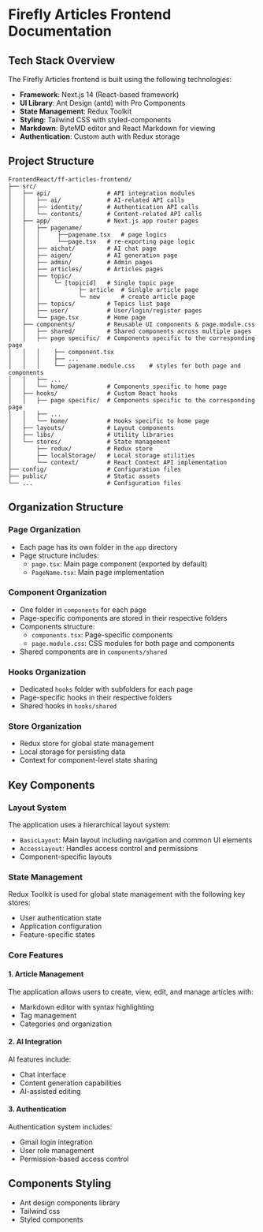 # Firefly Articles Frontend Documentation

## Tech Stack Overview

The Firefly Articles frontend is built using the following technologies:

- **Framework**: Next.js 14 (React-based framework)
- **UI Library**: Ant Design (antd) with Pro Components
- **State Management**: Redux Toolkit
- **Styling**: Tailwind CSS with styled-components
- **Markdown**: ByteMD editor and React Markdown for viewing
- **Authentication**: Custom auth with Redux storage

## Project Structure

```
FrontendReact/ff-articles-frontend/
├── src/
│   ├── api/                # API integration modules
│   │   ├── ai/             # AI-related API calls
│   │   ├── identity/       # Authentication API calls
│   │   └── contents/       # Content-related API calls
│   ├── app/                # Next.js app router pages
│   │   ├── pagename/
│   │   │     ├──pagename.tsx   # page logics
│   │   │     └──page.tsx   # re-exporting page logic
│   │   ├── aichat/         # AI chat page
│   │   ├── aigen/          # AI generation page
│   │   ├── admin/          # Admin pages
│   │   ├── articles/       # Articles pages
│   │   ├── topic/          
│   │   │    └─ [topicid]   # Single topic page
│   │   │           ├─ article  # Sinlgle article page
│   │   │           └─ new      # create article page
│   │   ├── topics/         # Topics list page
│   │   ├── user/           # User/login/register pages
│   │   └── page.tsx        # Home page
│   ├── components/         # Reusable UI components & page.module.css
│   │   ├── shared/         # Shared components across multiple pages
│   │   ├── page specific/  # Components specific to the corresponding page
│   │   │    ├── component.tsx
│   │   │    ├── ...
│   │   │    └── pagename.module.css    # styles for both page and components
│   │   ├── ...
│   │   └── home/           # Components specific to home page
│   ├── hooks/              # Custom React hooks
│   │   ├── page specific/  # Components specific to the corresponding page
│   │   ├── ...
│   │   └── home/           # Hooks specific to home page
│   ├── layouts/            # Layout components
│   ├── libs/               # Utility libraries
│   └── stores/             # State management
│       ├── redux/          # Redux store
│       ├── localStorage/   # Local storage utilities
│       └── context/        # React Context API implementation
├── config/                 # Configuration files
├── public/                 # Static assets
└── ...                     # Configuration files
```

## Organization Structure

### Page Organization
- Each page has its own folder in the `app` directory
- Page structure includes:
  - `page.tsx`: Main page component (exported by default)
  - `PageName.tsx`: Main page implementation

### Component Organization
- One folder in `components` for each page
- Page-specific components are stored in their respective folders
- Components structure:
  - `components.tsx`: Page-specific components
  - `page.module.css`: CSS modules for both page and components
- Shared components are in `components/shared`

### Hooks Organization
- Dedicated `hooks` folder with subfolders for each page
- Page-specific hooks in their respective folders
- Shared hooks in `hooks/shared`

### Store Organization
- Redux store for global state management
- Local storage for persisting data
- Context for component-level state sharing

## Key Components

### Layout System

The application uses a hierarchical layout system:
- `BasicLayout`: Main layout including navigation and common UI elements
- `AccessLayout`: Handles access control and permissions
- Component-specific layouts

### State Management

Redux Toolkit is used for global state management with the following key stores:
- User authentication state
- Application configuration
- Feature-specific states

### Core Features

#### 1. Article Management

The application allows users to create, view, edit, and manage articles with:
- Markdown editor with syntax highlighting
- Tag management
- Categories and organization

#### 2. AI Integration

AI features include:
- Chat interface
- Content generation capabilities
- AI-assisted editing

#### 3. Authentication

Authentication system includes:
- Gmail login integration
- User role management
- Permission-based access control

## Components Styling

- Ant design components library
- Tailwind css
- Styled components
